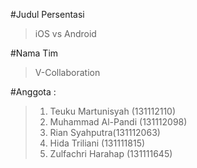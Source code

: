 #Judul Persentasi
 >iOS vs Android

#Nama Tim
 >V-Collaboration

#Anggota :
 >1. Teuku Martunisyah (131112110)
 >2. Muhammad Al-Pandi (131112098)
 >3. Rian Syahputra(131112063)
 >4. Hida Triliani (131111815)
 >5. Zulfachri Harahap (131111645)
